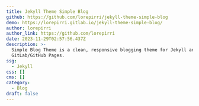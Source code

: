 ```yaml
---
title: Jekyll Theme Simple Blog
github: https://github.com/lorepirri/jekyll-theme-simple-blog
demo: https://lorepirri.gitlab.io/jekyll-theme-simple-blog/
author: lorepirri
author_link: https://github.com/lorepirri
date: 2023-11-29T02:57:56.437Z
description: >-
  Simple Blog Theme is a clean, responsive blogging theme for Jekyll and
  GitLab/GitHub Pages.
ssg:
  - Jekyll
css: []
cms: []
category:
  - Blog
draft: false
---
```

